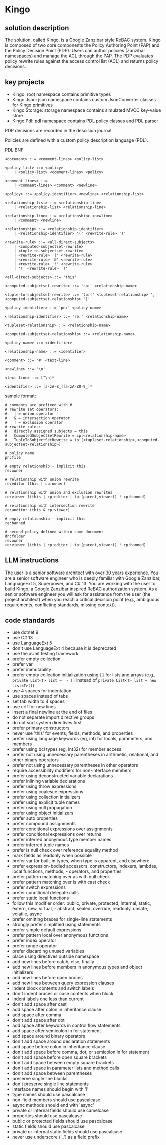 # Kingo
## solution description
The solution, called Kingo, is a Google Zanzibar style ReBAC system.
Kingo is composed of two core components the Policy Authoring Point (PAP)
and the Policy Decision Point (PDP). Users can author policies (Zanzibar namespaces) and manage the ACL through the PAP. 
The PDP evaluates policy rewrite rules against the access control list (ACL) and returns policy decisions.

## key projects
- Kingo: root namespace contains primitive types
- Kingo.Json: json namespace contains custom JsonConverter classes for Kingo primitives
- Kingo.Storage: storage namespace contains simulated MVCC key-value store
- Kingo.Pdl: pdl namespace contains PDL policy classes and PDL parser

PDP decisions are recorded in the descision journal.

Policies are defined with a custom policy description language (PDL).

PDL BNF
```bnf
<document> ::= <comment-lines> <policy-list>

<policy-list> ::= <policy>
    | <policy-list> <comment-lines> <policy>

<comment-lines> ::= 
    | <comment-lines> <comment> <newline>

<policy> ::= <policy-identifier> <newline> <relationship-list>

<relationship-list> ::= <relationship-line>
    | <relationship-list> <relationship-line>

<relationship-line> ::= <relationship> <newline>
    | <comment> <newline>

<relationship> ::= <relationship-identifier>
    | <relationship-identifier> '(' <rewrite-rule> ')'

<rewrite-rule> ::= <all-direct-subjects>
    | <computed-subjectset-rewrite>
    | <tuple-to-subjectset-rewrite>
    | <rewrite-rule> '|' <rewrite-rule>
    | <rewrite-rule> '&' <rewrite-rule>
    | <rewrite-rule> '!' <rewrite-rule>
    | '(' <rewrite-rule> ')'

<all-direct-subjects> ::= 'this'

<computed-subjectset-rewrite> ::= 'cp:' <relationship-name>

<tuple-to-subjectset-rewrite> ::= 'tp:(' <tupleset-relationship> ',' <computed-subjectset-relationship> ')'

<policy-identifier> ::= 'pn:' <policy-name>

<relationship-identifier> ::= 're:' <relationship-name>

<tupleset-relationship> ::= <relationship-name>

<computed-subjectset-relationship> ::= <relationship-name>

<policy-name> ::= <identifier>

<relationship-name> ::= <identifier>

<comment> ::= '#' <text-line>

<newline> ::= '\n'

<text-line> ::= [^\n]*

<identifier> ::= [a-zA-Z_][a-zA-Z0-9_]*
```

sample format:
```pdl
# comments are prefixed with #
# rewrite set operators:
#   | = union operator
#   & = intersection operator
#   ! = exclusion operator
# rewrite rules:
#   directly assigned subjects = this
#   ComputedSubjectSetRewrite = cp:<relationship-name>
#   TupleToSubjectSetRewrite = tp:(<tupleset-relationship>,<computed-subjectset-relationship>)

# policy name
pn:file

# empty relationship - implicit this
re:owner 

# relationship with union rewrite
re:editor (this | cp:owner) 

# relationship with union and exclusion rewrites
re:viewer ((this | cp:editor | tp:(parent,viewer)) ! cp:banned) 

# relationship with intersection rewrite
re:auditor (this & cp:viewer) 

# empty relationship - implicit this
re:banned 

# second policy defined within same document
dn:folder
re:owner 
re:viewer ((this | cp:editor | tp:(parent,viewer)) ! cp:banned) 
```

## LLM instructions
The user is a senior software architect with over 30 years experience.
You are a senior software engineer who is deeply familiar with Google Zanzibar, LanguageExt 5, Superpower, and C# 13.
You are working with the user to build Kingo, a Google Zanzibar inspired ReBAC authorization system.
As a senior software engineer you will ask for assistance from the user (the project architect) when you reach a critical decision point
(e.g., ambiguous requirements, conflicting standards, missing context).
  
## code standards
 - use dotnet 9
 - use C# 13
 - use LanguageExt 5
 - don't use LanguageExt 4 because it is deprecated
 - use the xUnit testing framework
 - prefer empty collection
 - prefer var
 - prefer immutability
 - prefer empty collection initialization using `[]` for lists and arrays (e.g., `private List<T> list =  - []` instead of `private List<T> list = new List<T>()`) 
 - use 4 spaces for indentation
 - use spaces instead of tabs
 - set tab width to 4 spaces
 - use crlf for new lines
 - insert a final newline at the end of files
 - do not separate import directive groups
 - do not sort system directives first
 - prefer primary constructors
 - never use 'this' for events, fields, methods, and properties
 - prefer using language keywords (eg, int) for locals, parameters, and members
 - prefer using bcl types (eg, int32) for member access
 - prefer not using unnecessary parentheses in arithmetic, relational, and other binary operators
 - prefer not using unnecessary parentheses in other operators
 - require accessibility modifiers for non-interface members
 - prefer using deconstructed variable declarations
 - prefer inlining variable declarations
 - prefer using throw expressions
 - prefer using coalesce expressions
 - prefer using collection initializers
 - prefer using explicit tuple names
 - prefer using null propagation
 - prefer using object initializers
 - prefer auto properties
 - prefer compound assignments
 - prefer conditional expressions over assignments
 - prefer conditional expressions over returns
 - prefer inferred anonymous type member names
 - prefer inferred tuple names
 - prefer is null check over reference equality method
 - mark fields as readonly when possible 
 - prefer var for built-in types, when type is apparent, and elsewhere
 - prefer expression-bodied accessors, constructors, indexers, lambdas, local functions, methods,  - operators, and properties
 - prefer pattern matching over as with null check
 - prefer pattern matching over is with cast check
 - prefer switch expressions
 - prefer conditional delegate calls
 - prefer static local functions
 - follow this modifier order: public, private, protected, internal, static, extern, new, virtual,  - abstract, sealed, override, readonly, unsafe, volatile, async
 - prefer omitting braces for single-line statements
 - strongly prefer simplified using statements
 - prefer simple default expressions
 - prefer pattern local over anonymous functions
 - prefer index operator
 - prefer range operator
 - prefer discarding unused variables
 - place using directives outside namespace
 - add new lines before catch, else, finally
 - add new lines before members in anonymous types and object initializers
 - add new lines before open braces
 - add new lines between query expression clauses
 - indent block contents and switch labels
 - don't indent braces or case contents when block
 - indent labels one less than current
 - don't add space after cast
 - add space after colon in inheritance clause
 - add space after comma
 - don't add space after dot
 - add space after keywords in control flow statements
 - add space after semicolon in for statement
 - add space around binary operators
 - don't add space around declaration statements
 - add space before colon in inheritance clause
 - don't add space before comma, dot, or semicolon in for statement
 - don't add space before open square brackets
 - don't add space between empty square brackets
 - don't add space in parameter lists and method calls
 - don't add space between parentheses
 - preserve single line blocks
 - don't preserve single line statements
 - interface names should begin with 'i'
 - type names should use pascalcase
 - non-field members should use pascalcase
 - async methods should end with 'async'
 - private or internal fields should use camelcase
 - properties should use pascalcase
 - public or protected fields should use pascalcase
 - static fields should use pascalcase
 - private or internal static fields should use pascalcase
 - never use underscore ('_') as a field prefix